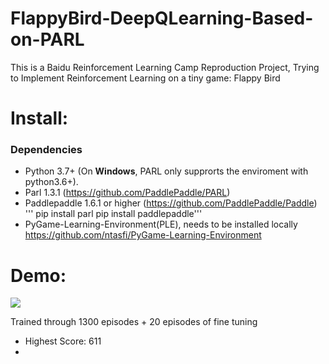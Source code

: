 # FlappyBird-DeepQLearning-Based-on-PARL
This is a Baidu Reinforcement Learning Camp Reproduction Project, Trying to Implement Reinforcement Learning on a tiny game: Flappy Bird

# Install:
### Dependencies
- Python 3.7+ (On **Windows**, PARL only supprorts the enviroment with python3.6+). 
- Parl 1.3.1 (https://github.com/PaddlePaddle/PARL)
- Paddlepaddle 1.6.1 or higher (https://github.com/PaddlePaddle/Paddle)
'''
pip install parl
pip install paddlepaddle'''
- PyGame-Learning-Environment(PLE), needs to be installed locally https://github.com/ntasfi/PyGame-Learning-Environment

# Demo:
![](flappybird.gif?raw=True)

Trained through 1300 episodes + 20 episodes of fine tuning
- Highest Score: 611
- 


